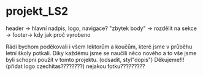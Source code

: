 # projekt_LS2


header -> hlavní nadpis, logo, navigace?
"zbytek body" → rozdělit na sekce → 
footer-> kdy jak proč vyrobeno




Rádi bychom poděkovali i všem lektorům a koučům, které jsme v průběhu letní školy potkali. Díky každému jsme se naučili něco nového a to vše jsme byli schopni použít v tomto projektu.  (odsadit, styl"dopis") Děkujeme!!!
(přidat logo czechitas????????) nejakou fotku?????????